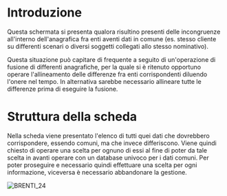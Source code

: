 # Introduzione
Questa schermata si presenta qualora risultino presenti delle incongruenze all'interno dell'anagrafica fra enti aventi dati in comune (es. stesso cliente su differenti scenari o diversi soggetti collegati allo stesso nominativo).

Questa situazione può capitare di frequente a seguito di un'operazione di fusione di differenti anagrafiche, per la quale si è ritenuto opportuno operare l'allineamento delle differenze fra enti corrispondenti diluendo l'onere nel tempo. In alternativa sarebbe necessario allineare tutte le differenze prima di eseguire la fusione.

# Struttura della scheda

Nella scheda viene presentato l'elenco di tutti quei dati che dovrebbero corrispondere, essendo comuni, ma che invece differiscono. Viene quindi chiesto di operare una scelta per ognuno di essi al fine di poter da tale scelta in avanti operare con un database univoco per i dati comuni. Per poter proseguire e necessario quindi effettuare una scelta per ogni informazione, viceversa è necessario abbandonare la gestione.

![BRENTI_24](http://doc.smeup.com/immagini/MBDOC_SCH-CN_DDIF/BRENTI_24.png)
